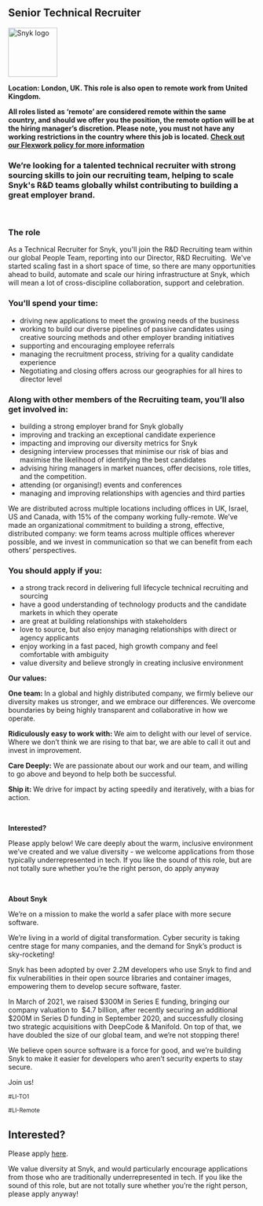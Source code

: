 Senior Technical Recruiter
---

<img src="https://res.cloudinary.com/snyk/image/upload/v1537345894/press-kit/brand/logo-black.png" width="100" alt="Snyk logo" />

<p><strong>Location: London, UK. This role is also open to remote work from United Kingdom.</strong></p>
<p><strong>All roles listed as ‘remote’ are considered remote within the same country, and should we offer you the position, the remote option will be at the hiring manager’s discretion. Please note, you must not have any working restrictions in the country where this job is located. <a href="https://snyk.io/blog/introducing-flex-work-the-future-of-work-at-snyk/">Check out our Flexwork policy for more information</a></strong></p>
<h3><strong>We’re looking for a talented technical recruiter with strong sourcing skills to join our recruiting team, helping to scale Snyk's R&amp;D teams globally whilst contributing to building a great employer brand.</strong></h3>
<p>&nbsp;</p>
<h3><strong>The role</strong></h3>
<p><span style="font-weight: 400;">As a Technical Recruiter for Snyk, you'll join the R&amp;D Recruiting team within our global People Team, reporting into our Director, R&amp;D Recruiting.&nbsp; We've started scaling fast in a short space of time, so there are many</span><span style="font-weight: 400;">&nbsp;opportunities ahead to build, automate and scale our hiring infrastructure at Snyk, which will mean a lot of cross-discipline collaboration, support and celebration. &nbsp;</span></p>
<h3><strong>You’ll spend your time:</strong></h3>
<ul>
<li style="font-weight: 400;"><span style="font-weight: 400;">driving new applications to meet the growing needs of the business</span></li>
<li style="font-weight: 400;"><span style="font-weight: 400;">working to build our diverse pipelines of passive candidates using creative sourcing methods and other employer branding initiatives</span></li>
<li style="font-weight: 400;"><span style="font-weight: 400;">supporting and encouraging employee referrals&nbsp;</span></li>
<li style="font-weight: 400;"><span style="font-weight: 400;">managing the recruitment process, striving for a quality candidate experience</span></li>
<li style="font-weight: 400;"><span style="font-weight: 400;">Negotiating and closing offers across our geographies for all hires to director level</span></li>
</ul>
<h3><strong>Along with other members of the Recruiting team, you’ll also get involved in:</strong></h3>
<ul>
<li style="font-weight: 400;"><span style="font-weight: 400;">building a strong employer brand for Snyk globally</span></li>
<li style="font-weight: 400;"><span style="font-weight: 400;">improving and tracking an exceptional candidate experience</span></li>
<li style="font-weight: 400;"><span style="font-weight: 400;">impacting and improving our diversity metrics for Snyk</span></li>
<li style="font-weight: 400;"><span style="font-weight: 400;">designing interview processes that minimise our risk of bias and maximise the likelihood of identifying the best candidates </span></li>
<li style="font-weight: 400;"><span style="font-weight: 400;">advising hiring managers in market nuances, offer decisions, role titles, and the competition.</span></li>
<li><span style="font-weight: 400;">attending (or organising!) events and conferences</span></li>
<li><span style="font-weight: 400;">managing and improving relationships with agencies and third parties</span></li>
</ul>
<p><span style="font-weight: 400;">We are distributed across multiple locations including offices in UK, Israel, US and Canada, with 15% of the company working fully-remote. We’ve made an organizational commitment to building a strong, effective, distributed company: we form teams across multiple offices wherever possible, and we invest in communication so that we can benefit from each others’ perspectives.</span></p>
<h3><strong>You should apply if you:</strong></h3>
<ul>
<li style="font-weight: 400;"><span style="font-weight: 400;">a strong track record in delivering full lifecycle technical recruiting and sourcing</span></li>
<li style="font-weight: 400;"><span style="font-weight: 400;">have a good understanding of technology products and the candidate markets in which they operate</span></li>
<li style="font-weight: 400;"><span style="font-weight: 400;">are great at building relationships with stakeholders</span></li>
<li style="font-weight: 400;"><span style="font-weight: 400;">love to source, but also enjoy managing relationships with direct or agency applicants</span></li>
<li style="font-weight: 400;"><span style="font-weight: 400;">enjoy working in a fast paced, high growth company and feel comfortable with ambiguity </span></li>
<li style="font-weight: 400;"><span style="font-weight: 400;">value diversity and believe strongly in creating inclusive environment</span></li>
</ul>
<p><strong>Our values:</strong></p>
<p><strong>One team: </strong><span style="font-weight: 400;">In a global and highly distributed company, we firmly believe our diversity makes us stronger, and we embrace our differences. We overcome boundaries by being highly transparent and collaborative in how we operate.</span></p>
<p><strong>Ridiculously easy to work with: </strong><span style="font-weight: 400;">We aim to delight with our level of service. Where we don’t think we are rising to that bar, we are able to call it out and invest in improvement.</span></p>
<p><strong>Care Deeply:</strong><span style="font-weight: 400;"> We are passionate about our work and our team, and willing to go above and beyond to help both be successful.</span></p>
<p><strong>Ship it: </strong><span style="font-weight: 400;">We drive for impact by acting speedily and iteratively, with a bias for action.</span></p>
<p>&nbsp;</p>
<p><strong>Interested?</strong></p>
<p><span style="font-weight: 400;">Please apply below! We care deeply about the warm, inclusive environment we’ve created and we value diversity - we welcome applications from those typically underrepresented in tech. If you like the sound of this role, but are not totally sure whether you’re the right person, do apply anyway</span></p>
<p>&nbsp;</p>
<p><strong>About Snyk</strong></p>
<p><span style="font-weight: 400;">We’re on a mission to make the world a safer place with more secure software.</span></p>
<p><span style="font-weight: 400;">We’re living in a world of digital transformation. Cyber security is taking centre stage for many companies, and the demand for Snyk’s product is sky-rocketing!&nbsp;&nbsp;</span></p>
<p><span style="font-weight: 400;">Snyk has been adopted by over 2.2M developers who use Snyk to find and fix vulnerabilities in their open source libraries and container images, empowering them to develop secure software, faster.</span></p>
<p><span style="font-weight: 400;">In March of 2021, we raised $300M in Series E funding, bringing our company valuation to&nbsp; $4.7 billion, after recently securing an additional $200M in Series D funding in September 2020, and successfully closing two strategic acquisitions with DeepCode &amp; Manifold. On top of that, we have doubled the size of our global team, and we’re not stopping there!&nbsp;&nbsp;</span></p>
<p><span style="font-weight: 400;">We believe open source software is a force for good, and we’re building Snyk to make it easier for developers who aren’t security experts to stay secure.&nbsp; </span></p>
<p><span style="font-weight: 400;">Join us!</span></p>
<p><sub><span style="font-weight: 400;">#LI-TO1</span></sub></p>
<p><sub><span style="font-weight: 400;">#LI-Remote</span></sub></p>

Interested?
---

Please apply [here](https://boards.greenhouse.io/snyk/jobs/5493236002#app).

We value diversity at Snyk, and would particularly encourage applications from those who are traditionally underrepresented in tech.
If you like the sound of this role, but are not totally sure whether you’re the right person, please apply anyway!
